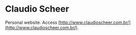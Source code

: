 # Claudio Scheer
Personal website. Access [http://www.claudioscheer.com.br/](http://www.claudioscheer.com.br/).
